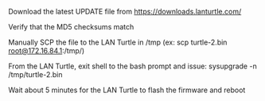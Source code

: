 Download the latest UPDATE file from https://downloads.lanturtle.com/

Verify that the MD5 checksums match

Manually SCP the file to the LAN Turtle in /tmp (ex: scp turtle-2.bin root@172.16.84.1:/tmp/)

From the LAN Turtle, exit shell to the bash prompt and issue: sysupgrade -n /tmp/turtle-2.bin

Wait about 5 minutes for the LAN Turtle to flash the firmware and reboot 

